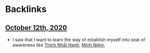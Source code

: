 
# Backlinks
## [October 12th, 2020](<October 12th, 2020.md>)
- I saw that I want to learn the way of establish myself into seat of awareness like [Thích Nhất Hạnh](<Thích Nhất Hạnh.md>), [Minh Niệm](<Minh Niệm.md>),

